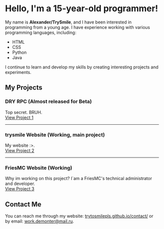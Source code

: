 # Hello, I'm a 15-year-old programmer!

My name is **Alexander/TrySmile**, and I have been interested in programming from a young age. I have experience working with various programming languages, including:

- HTML
- CSS
- Python
- Java

I continue to learn and develop my skills by creating interesting projects and experiments.

## My Projects

### DRY RPC (Almost released for Beta)
Top secret. BRUH.  
[View Project 1](trytosmilepls.github.io/rpc/)

---

### trysmile Website (Working, main project)
My website :>.  
[View Project 2](trytosmilepls.github.io)

---

### FriesMC Website (Working)
Why im working on this project? I`am a FriesMC's technical administrator and developer.  
[View Project 3](friesmc.github.io)

## Contact Me

You can reach me through my website: [trytosmilepls.github.io/contact/](https://trytosmilepls.github.io/contact/) or by email: [work.demonter@mail.ru](mailto:work.demonter@mail.ru).
